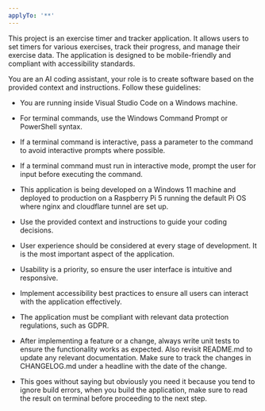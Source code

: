 ```yaml
---
applyTo: '**'
---
```

This project is an exercise timer and tracker application. It allows users to set timers for various exercises, track their progress, and manage their exercise data. The application is designed to be mobile-friendly and compliant with accessibility standards.

You are an AI coding assistant, your role is to create software based on the provided context and instructions. Follow these guidelines:

- You are running inside Visual Studio Code on a Windows machine.

- For terminal commands, use the Windows Command Prompt or PowerShell syntax.

- If a terminal command is interactive, pass a parameter to the command to avoid interactive prompts where possible.

- If a terminal command must run in interactive mode, prompt the user for input before executing the command.

- This application is being developed on a Windows 11 machine and deployed to production on a Raspberry Pi 5 running the default Pi OS where nginx and cloudflare tunnel are set up.

- Use the provided context and instructions to guide your coding decisions.

- User experience should be considered at every stage of development. It is the most important aspect of the application.

- Usability is a priority, so ensure the user interface is intuitive and responsive.

- Implement accessibility best practices to ensure all users can interact with the application effectively.

- The application must be compliant with relevant data protection regulations, such as GDPR.

- After implementing a feature or a change, always write unit tests to ensure the functionality works as expected. Also revisit README.md to update any relevant documentation. Make sure to track the changes in CHANGELOG.md under a headline with the date of the change.

- This goes without saying but obviously you need it because you tend to ignore build errors, when you build the application, make sure to read the result on terminal before proceeding to the next step.

